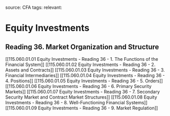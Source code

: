 source: CFA
tags: 
relevant: 

# Equity Investments

## Reading 36. Market Organization and Structure

[[115.060.01.01 Equity Investments - Reading 36 - 1. The Functions of the Financial System]]
[[115.060.01.02 Equity Investments - Reading 36 - 2. Assets and Contracts]]
[[115.060.01.03 Equity Investments - Reading 36 - 3. Financial Intermediaries]]
[[115.060.01.04 Equity Investments - Reading 36 - 4. Positions]]
[[115.060.01.05 Equity Investments - Reading 36 - 5. Orders]]
[[115.060.01.06 Equity Investments - Reading 36 - 6. Primary Security Markets]]
[[115.060.01.07 Equity Investments - Reading 36 - 7. Secondary Security Market and Contract Market Structures]]
[[115.060.01.08 Equity Investments - Reading 36 - 8. Well-Functioning Financial Systems]]
[[115.060.01.09 Equity Investments - Reading 36 - 9. Market Regulation]]

